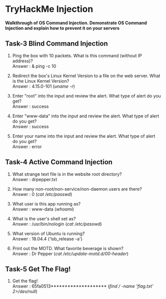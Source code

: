 # TryHackMe Injection

**Walkthrough of OS Command Injection. Demonstrate OS Command Injection and explain how to prevent it on your servers**

## Task-3 Blind Command Injection

1. Ping the box with 10 packets.  What is this command (without IP address)?<br>
Answer : & ping -c 10

2. Redirect the box's Linux Kernel Version to a file on the web server.  What is the Linux Kernel Version?<br>
Answer : 4.15.0-101 (*uname -r*)

3. Enter "root" into the input and review the alert.  What type of alert do you get?<br>
Answer : success

4. Enter "www-data" into the input and review the alert.  What type of alert do you get?<br>
Answer : success

5. Enter your name into the input and review the alert.  What type of alert do you get?<br>
Answer : error

## Task-4 Active Command Injection

1. What strange text file is in the website root directory?<br>
Answer : drpepper.txt

2. How many non-root/non-service/non-daemon users are there?<br>
Answer : 0 (*cat /etc/passwd*)

3. What user is this app running as?<br>
Answer : www-data (*whoami*)

4. What is the user's shell set as?<br>
Answer : /usr/bin/nologin (*cat /etc/passwd*)

5. What version of Ubuntu is running?<br>
Answer : 18.04.4 ('lsb_release -a')

6. Print out the MOTD. What favorite beverage is shown?<br>
Answer : Dr Pepper (*cat /etc/update-motd.d/00-header*)

## Task-5 Get The Flag!

1. Get the flag!<br>
Answer : 65fa0513******************** (*find / -name 'flag.txt' 2>/dev/null*)